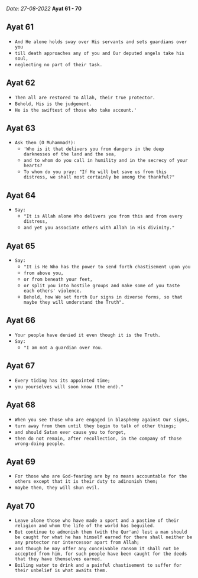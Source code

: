 *Date: 27-08-2022*
**Ayat 61 - 70**

## Ayat 61

- `And He alone holds sway over His servants and sets guardians over you`
- `till death approaches any of you and Our deputed angels take his soul,`
- `neglecting no part of their task.`


## Ayat 62

- `Then all are restored to Allah, their true protector.`
- `Behold, His is the judgement.`
- `He is the swiftest of those who take account.'`

## Ayat 63

- `Ask them (O Muhammad!):`
  - `'Who is it that delivers you from dangers in the deep darknesses of the land and the sea,`
  - `and to whom do you call in humility and in the secrecy of your hearts?`
  - `To whom do you pray: "If He will but save us from this distress, we shall most certainly be among the thankful?"`

## Ayat 64

- `Say:`
  - `"It is Allah alone Who delivers you from this and from every distress,`
  - `and yet you associate others with Allah in His divinity."`

## Ayat 65

- `Say:`
  - `"It is He Who has the power to send forth chastisement upon you`
  - `from above you,`
  - `or from beneath your feet,`
  - `or split you into hostile groups and make some of you taste each others' violence.`
  - `Behold, how We set forth Our signs in diverse forms, so that maybe they will understand the Truth".`

## Ayat 66

- `Your people have denied it even though it is the Truth.`
- `Say:`
  - `"I am not a guardian over You.` 

## Ayat 67

- `Every tiding has its appointed time;`
- `you yourselves will soon know (the end)."`

## Ayat 68

- `When you see those who are engaged in blasphemy against Our signs,`
- `turn away from them until they begin to talk of other things;`
- `and should Satan ever cause you to forget,`
- `then do not remain, after recollection, in the company of those wrong-doing people.`

## Ayat 69

- `For those who are God-fearing are by no means accountable for the others except that it is their duty to adinonish them;`
- `maybe then, they will shun evil.`

## Ayat 70

- `Leave alone those who have made a sport and a pastime of their religion and whom the life of the world has beguiled.`
- `But continue to admonish them (with the Qur'an) lest a man should be caught for what he has himself earned for there shall neither be any protector nor intercessor apart from Allah;`
- `and though he may offer any conceivable ransom it shall not be accepted from him, for such people have been caught for the deeds that they have themselves earned.`
- `Boiling water to drink and a painful chastisement to suffer for their unbelief is what awaits them.`